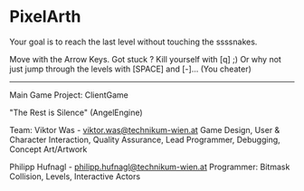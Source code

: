 PixelArth
=========

Your goal is to reach the last level without touching the ssssnakes.

Move with the Arrow Keys.
Got stuck ? Kill yourself with [q] ;)
Or why not just jump through the levels with [SPACE] and [-]... (You cheater)

---------

Main Game Project: ClientGame

"The Rest is Silence" (AngelEngine)

Team:
Viktor Was - viktor.was@technikum-wien.at
Game Design, User & Character Interaction, Quality Assurance, Lead Programmer, Debugging, Concept Art/Artwork

Philipp Hufnagl	- philipp.hufnagl@technikum-wien.at
Programmer: Bitmask Collision, Levels, Interactive Actors
